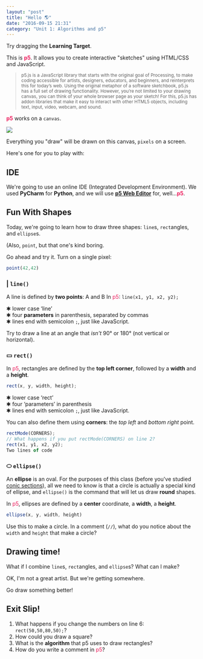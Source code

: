 ```yaml
---
layout: "post"
title: "Hello 🌎"
date: "2016-09-15 21:31"
category: "Unit 1: Algorithms and p5"
---
```


Try dragging the **Learning Target**.

<script type="text/p5" data-autoplay data-preview-width="700">
var aim = "🎯 Learning Target: I can create a simple p5 sketch.";
var do_now = "Do Now: How many programming languages have you learned? Which is your favorite, and why?"

function setup() {
	createCanvas(windowWidth, windowHeight);

}

function draw() {
	background('white');
	textSize(48);
	textFont("Proxima Nova");
	textStyle('bold');
	fill(`#7f1ae5`);
	if (mouseIsPressed) {
		text(aim, mouseX, mouseY, windowWidth);
		var do_now = "Uh oh...where'd the Do Now go?"
		textAlign('center')

	} else {
		text(aim, 10, 50, windowWidth);
		var do_now = "Do Now: How many programming languages have you learned? Which is your favorite, and why?"
	}
	textSize(18)
	textStyle('bold')
	fill('#424242')
	text(do_now, 10, 150, windowWidth, windowHeight)
}



function windowResized() {
	resizeCanvas(windowWidth, windowHeight);
}
</script>

This is **<span style="color: #ED1F5E">p5</span>**. It allows you to create interactive "sketches" using HTML/CSS and JavaScript.


> <small>p5.js is a JavaScript library that starts with the original goal of Processing, to make coding accessible for artists, designers, educators, and beginners, and reinterprets this for today’s web. Using the original metaphor of a software sketchbook, p5.js has a full set of drawing functionality. However, you’re not limited to your drawing canvas, you can think of your whole browser page as your sketch! For this, p5.js has addon libraries that make it easy to interact with other HTML5 objects, including text, input, video, webcam, and sound.</small>


**<span style="color: #ED1F5E">p5</span>** works on a `canvas`.

![](http://storage.googleapis.com/wzukusers/user-13385976/images/55bd59e37d7aaQu1bsn7/easel_400.png)

Everything you "draw" will be drawn on this canvas, `pixels` on a screen.

Here's one for you to play with:

<script type="text/p5" data-autoplay data-preview-width="200">
function setup() {
  createCanvas(200,200);
}

function draw() {
  rect(50,50,80,50);
}

// What's this!?
</script>

## IDE
We're going to use an online IDE (Integrated Development Environment). We used **PyCharm** for **Python**, and we will use **[p5 Web Editor](https://alpha.editor.p5js.org/)** for, well...**<span style="color: #ED1F5E">p5</span>**.

## Fun With Shapes

Today, we're going to learn how to draw three shapes: `line`s, `rect`angles, and `ellipse`s.

(Also, `point`, but that one's kind boring.

<span class="mega-octicon octicon-bug"></span> Go ahead and try it. Turn on a single pixel:

```javascript
point(42,42)
```

### | `line()`
A line is defined by **two points**:  A and B
In <span style="color: #ED1F5E">p5</span>:  `line(x1, y1, x2, y2);`

✱ lower case ‘line’    
✱ four **parameters** in parenthesis, separated by commas    
✱ lines end with semicolon `;`, just like JavaScript.    

<span class="mega-octicon octicon-bug"></span> Try to draw a line at an angle that _isn't_ 90° or 180° (not vertical or horizontal).

### ▭ `rect()`
In <span style="color: #ED1F5E">p5</span>, rectangles are defined by the **top left corner**, followed by a **width** and a **height**.

```javascript
rect(x, y, width, height);
```

✱ lower case ‘rect’    
✱ four ‘parameters’ in parenthesis    
✱ lines end with semicolon `;`, just like JavaScript.    

You can also define them using **corners**: the _top left_ and _bottom right_ point.

```javascript
rectMode(CORNERS);
// What happens if you put rectMode(CORNERS) on line 2?
rect(x1, y1, x2, y2);
Two lines of code
```

### ⬭ `ellipse()`
An **ellipse** is an oval. For the purposes of this class (before you've studied [conic sections][c37a8208]), all we need to know is that a circle is actually a special kind of ellipse, and `ellipse()` is the command that will let us draw **round** shapes.

  [c37a8208]: https://www.google.com/webhp?sourceid=chrome-instant&ion=1&espv=2&ie=UTF-8#q=conic%20sections "Google it!"

In <span style="color: #ED1F5E">p5</span>, ellipses are defined by a **center** coordinate, a **width**, a **height**.

```javascript
ellipse(x, y, width, height)
```

<span class="mega-octicon octicon-bug"></span> Use this to make a circle. In a comment (`//`), what do you notice about the `width` and `height` that make a circle?

## Drawing time!

What if I combine `line`s, `rect`angles, and `ellipse`s? What can I make?

<script type="text/p5" data-preview-width="200" data-preview-height="200">
function setup() {
	createCanvas(200, 200)
}

function draw() {
	line(78, 5, 78, 200)
	line(82, 5, 82, 200)
	rect(5, 5, 150, 75);
	rect(50, 40, 60, 30);
	ellipse(80, 80, 30, 15);
}
</script>

OK, I'm not a great artist. But we're getting somewhere.

Go draw something better!

## Exit Slip!

1. What happens if you change the numbers on line 6: `rect(50,50,80,50);`?
2. How could you draw a square?
3. What is the **algorithm** that p5 uses to draw rectangles?
3. How do you write a comment in <span style="color: #ED1F5E">p5</span>?
